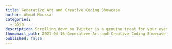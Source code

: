 ```yaml
---
title: Generative Art and Creative Coding Showcase
author: Ahmad Moussa
categories:
  - p5js
description: Scrolling down on Twitter is a genuine treat for your eyes sometimes, especially when there's so many beautiful and intricate creative coding artworks being shared.
thumbnail_path: 2021-04-16-Generative-Art-and-Creative-Coding-Showcase.png
published: false
---
```


